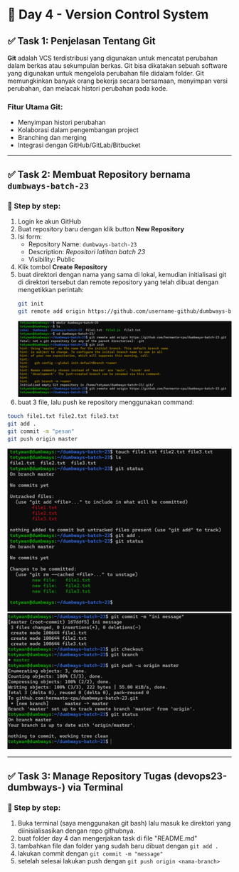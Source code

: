 # 📘 Day 4 - Version Control System

## ✅ Task 1: Penjelasan Tentang Git

**Git** adalah VCS terdistribusi yang digunakan untuk mencatat perubahan dalam berkas atau sekumpulan berkas. Git bisa dikatakan sebuah software yang digunakan untuk mengelola perubahan file didalam folder. Git memungkinkan banyak orang bekerja secara bersamaan, menyimpan versi perubahan, dan melacak histori perubahan pada kode.

### Fitur Utama Git:

- Menyimpan histori perubahan
- Kolaborasi dalam pengembangan project
- Branching dan merging
- Integrasi dengan GitHub/GitLab/Bitbucket

---

## ✅ Task 2: Membuat Repository bernama `dumbways-batch-23`

### 📍 Step by step:

1. Login ke akun GitHub
2. Buat repository baru dengan klik button **New Repository**
3. Isi form:
   - Repository Name: `dumbways-batch-23`
   - Description: _Repositori latihan batch 23_
   - Visibility: Public
4. Klik tombol **Create Repository**
5. buat direktori dengan nama yang sama di lokal, kemudian initialisasi git di direktori tersebut dan remote repository yang telah dibuat dengan mengetikkan perintah:
   ```bash
   git init
   git remote add origin https://github.com/username-github/dumbways-batch-23.git
   ```
   ![mkdir](img/mkdir.png)
6. buat 3 file, lalu push ke repository menggunakan command:

```bash
touch file1.txt file2.txt file3.txt
git add .
git commit -m "pesan"
git push origin master
```

![mkdir](img/add.png)
![mkdir](img/message.png)

---

## ✅ Task 3: Manage Repository Tugas (devops23-dumbways-<nama>) via Terminal

### 📍 Step by step:

1. Buka terminal (saya menggunakan git bash) lalu masuk ke direktori yang diinisialisasikan dengan repo githubnya.
2. buat folder day 4 dan mengerjakan task di file "README.md"
3. tambahkan file dan folder yang sudah baru dibuat dengan `git add .`
4. lakukan commit dengan `git commit -m "message"`
5. setelah selesai lakukan push dengan `git push origin <nama-branch>`
